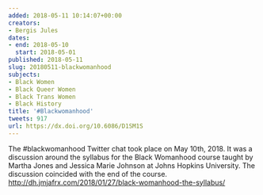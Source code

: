 ```yaml
---
added: 2018-05-11 10:14:07+00:00
creators:
- Bergis Jules
dates:
- end: 2018-05-10
  start: 2018-05-01
published: 2018-05-11
slug: 20180511-blackwomanhood
subjects:
- Black Women
- Black Queer Women
- Black Trans Women
- Black History
title: '#Blackwomanhood'
tweets: 917
url: https://dx.doi.org/10.6086/D1SM1S
---
```


The #blackwomanhood Twitter chat took place on May 10th, 2018. It was a discussion around the syllabus for the Black Womanhood course taught by Martha Jones and Jessica Marie Johnson at Johns Hopkins University. The discussion coincided with the end of the course. http://dh.jmjafrx.com/2018/01/27/black-womanhood-the-syllabus/
